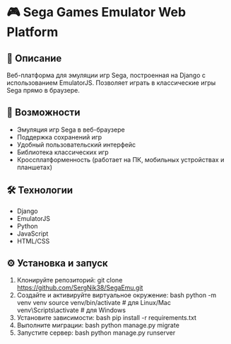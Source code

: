 # 🎮 Sega Games Emulator Web Platform

## 📝 Описание
Веб-платформа для эмуляции игр Sega, построенная на Django с использованием EmulatorJS. Позволяет играть в классические игры Sega прямо в браузере.

## 🚀 Возможности
- Эмуляция игр Sega в веб-браузере
- Поддержка сохранений игр
- Удобный пользовательский интерфейс
- Библиотека классических игр
- Кроссплатформенность (работает на ПК, мобильных устройствах и планшетах)

## 🛠 Технологии
- Django
- EmulatorJS
- Python
- JavaScript
- HTML/CSS

## ⚙️ Установка и запуск

1. Клонируйте репозиторий: git clone https://github.com/SergNik38/SegaEmu.git
2. Создайте и активируйте виртуальное окружение:
      bash
      python -m venv venv
      source venv/bin/activate # для Linux/Mac
      venv\Scripts\activate # для Windows
3. Установите зависимости:
      bash
      pip install -r requirements.txt
4. Выполните миграции:
      bash
      python manage.py migrate
5. Запустите сервер:
      bash
      python manage.py runserver

